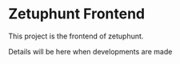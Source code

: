 # Zetuphunt Frontend

This project is the frontend of zetuphunt.

Details will be here when developments are made